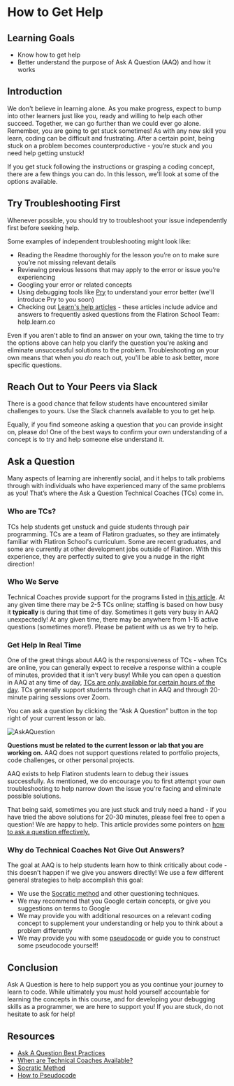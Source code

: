 # How to Get Help

## Learning Goals

- Know how to get help
- Better understand the purpose of Ask A Question (AAQ) and how it works

## Introduction

We don't believe in learning alone. As you make progress, expect to bump into
other learners just like you, ready and willing to help each other succeed.
Together, we can go further than we could ever go alone. Remember, you are going
to get stuck sometimes! As with any new skill you learn, coding can be difficult
and frustrating. After a certain point, being stuck on a problem becomes
counterproductive - you’re stuck and you need help getting unstuck!

If you get stuck following the instructions or grasping a coding concept, there
are a few things you can do. In this lesson, we'll look at some of the options
available.

## Try Troubleshooting First

Whenever possible, you should try to troubleshoot your issue independently first
before seeking help. 

Some examples of independent troubleshooting might look like:

- Reading the Readme thoroughly for the lesson you’re on to make sure you’re not
  missing relevant details
- Reviewing previous lessons that may apply to the error or issue you’re
  experiencing
- Googling your error or related concepts
- Using debugging tools like [Pry](http://pry.github.io/) to understand your
  error better (we'll introduce Pry to you soon)
- Checking out [Learn's help articles](help.learn.co) - these articles include
  advice and answers to frequently asked questions from the Flatiron School
  Team: help.learn.co

Even if you aren't able to find an answer on your own, taking the time to try
the options above can help you clarify the question you're asking and eliminate
unsuccessful solutions to the problem. Troubleshooting on your own means that
when you _do_ reach out, you'll be able to ask better, more specific questions.

## Reach Out to Your Peers via Slack

There is a good chance that fellow students have encountered similar challenges
to yours. Use the Slack channels available to you to get help.

Equally, if you find someone asking a question that you can provide insight on,
please do! One of the best ways to confirm your own understanding of a concept
is to try and help someone else understand it.

## Ask a Question

Many aspects of learning are inherently social, and it helps to talk problems
through with individuals who have experienced many of the same problems as you!
That’s where the Ask a Question Technical Coaches (TCs) come in.

### Who are TCs?

TCs help students get unstuck and guide students through pair programming. TCs
are a team of Flatiron graduates, so they are intimately familiar with Flatiron
School's curriculum. Some are recent graduates, and some are currently at other
development jobs outside of Flatiron. With this experience, they are perfectly
suited to give you a nudge in the right direction!

### Who We Serve

Technical Coaches provide support for the programs listed in
[this article][supported tracks]. At any given time there may be 2-5 TCs online;
staffing is based on how busy it **typically** is during that time of day. Sometimes
it gets very busy in AAQ unexpectedly! At any given time, there may be anywhere
from 1-15 active questions (sometimes more!). Please be patient with us as we
try to help.

### Get Help In Real Time

One of the great things about AAQ is the responsiveness of TCs - when TCs are
online, you can generally expect to receive a response within a couple of
minutes, provided that it isn’t very busy! While you can open a question in AAQ
at any time of day,
[TCs are only available for certain hours of the day][hours]. TCs generally
support students through chat in AAQ and through 20-minute pairing sessions over
Zoom.

You can ask a question by clicking the “Ask A Question” button in
the top right of your current lesson or lab.

![AskAQuestion](https://curriculum-content.s3.amazonaws.com/prework/AAQButton.png)

**Questions must be related to the current lesson or lab that you are working on.**
AAQ does not support questions related to portfolio projects, code challenges,
or other personal projects.

AAQ exists to help Flatiron students learn to debug their issues successfully.
As mentioned, we do encourage you to first attempt your own troubleshooting to
help narrow down the issue you're facing and eliminate possible solutions.

That being said, sometimes you are just stuck and truly need a hand - if you
have tried the above solutions for 20-30 minutes, please feel free to open a
question! We are happy to help. This article provides some pointers on
[how to ask a question effectively.][how to]

### Why do Technical Coaches Not Give Out Answers?

The goal at AAQ is to help students learn how to think critically about code -
this doesn’t happen if we give you answers directly! We use a few different
general strategies to help accomplish this goal:

- We use the [Socratic method][] and other questioning techniques.
- We may recommend that you Google certain concepts, or give you suggestions on
  terms to Google
- We may provide you with additional resources on a relevant coding concept to
  supplement your understanding or help you to think about a problem differently
- We may provide you with some [pseudocode][] or guide you to construct some
  pseudocode yourself!

## Conclusion

Ask A Question is here to help support you as you continue your journey to learn
to code. While ultimately you must hold yourself accountable for learning the
concepts in this course, and for developing your debugging skills as a
programmer, we are here to support you! If you are stuck, do not hesitate to ask
for help!

## Resources

- [Ask A Question Best Practices][how to]
- [When are Technical Coaches Available?][hours]
- [Socratic Method][]
- [How to Pseudocode][pseudocode]

[pseudocode]: https://www.wikihow.com/Write-Pseudocode
[Socratic Method]: https://en.wikipedia.org/wiki/Socratic_method
[how to]: https://help.learn.co/en/articles/3575055-ask-a-question-best-practices
[supported tracks]: https://help.learn.co/en/articles/492978-does-my-program-or-course-have-technical-coach-support

[hours]: https://help.learn.co/en/articles/493006-when-are-technical-coaches-available
